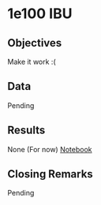 # 1e100 IBU

## Objectives

Make it work :(

## Data

Pending

## Results

None (For now)
[Notebook](1e100ibu.ipynb)

## Closing Remarks

Pending
